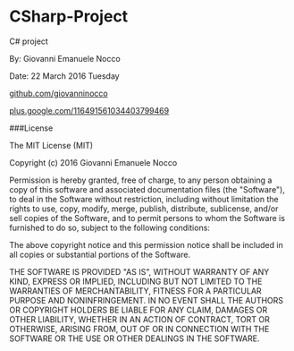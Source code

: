 CSharp-Project
==============

C# project

By: Giovanni Emanuele Nocco

Date: 22 March 2016 Tuesday


[github.com/giovanninocco](https://www.github.com/giovanninocco)

[plus.google.com/116491561034403799469](https://plus.google.com/116491561034403799469)



###License

The MIT License (MIT)

Copyright (c) 2016 Giovanni Emanuele Nocco

Permission is hereby granted, free of charge, to any person obtaining a copy
of this software and associated documentation files (the "Software"), to deal
in the Software without restriction, including without limitation the rights
to use, copy, modify, merge, publish, distribute, sublicense, and/or sell
copies of the Software, and to permit persons to whom the Software is
furnished to do so, subject to the following conditions:

The above copyright notice and this permission notice shall be included in all
copies or substantial portions of the Software.

THE SOFTWARE IS PROVIDED "AS IS", WITHOUT WARRANTY OF ANY KIND, EXPRESS OR
IMPLIED, INCLUDING BUT NOT LIMITED TO THE WARRANTIES OF MERCHANTABILITY,
FITNESS FOR A PARTICULAR PURPOSE AND NONINFRINGEMENT. IN NO EVENT SHALL THE
AUTHORS OR COPYRIGHT HOLDERS BE LIABLE FOR ANY CLAIM, DAMAGES OR OTHER
LIABILITY, WHETHER IN AN ACTION OF CONTRACT, TORT OR OTHERWISE, ARISING FROM,
OUT OF OR IN CONNECTION WITH THE SOFTWARE OR THE USE OR OTHER DEALINGS IN THE
SOFTWARE.
